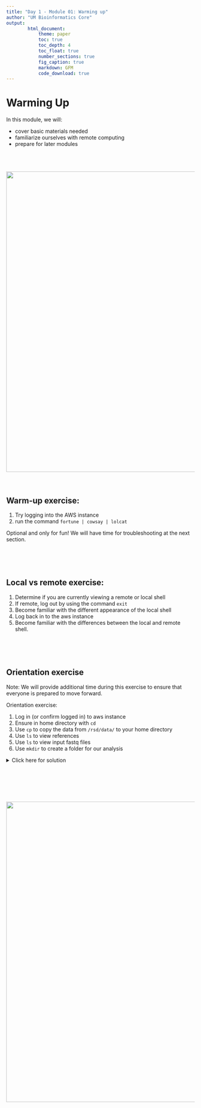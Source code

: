 ```yaml
---
title: "Day 1 - Module 01: Warming up"
author: "UM Bioinformatics Core"
output:
        html_document:
            theme: paper
            toc: true
            toc_depth: 4
            toc_float: true
            number_sections: true
            fig_caption: true
            markdown: GFM
            code_download: true
---
```


# Warming Up

In this module, we will:

* cover basic materials needed
* familiarize ourselves with remote computing
* prepare for later modules

<br>
<br>
<br>
<img src="images/building-blocks.png" width="800" />
<br>
<br>
<br>

## Warm-up exercise:

1. Try logging into the AWS instance
2. run the command `fortune | cowsay | lolcat`

Optional and only for fun!
We will have time for troubleshooting at the next section.

<br>
<br>
<br>

## Local vs remote exercise:

1. Determine if you are currently viewing a remote or local shell
2. If remote, log out by using the command `exit`
3. Become familiar with the different appearance of the local shell
4. Log back in to the aws instance
5. Become familiar with the differences between the local and remote shell.

<br>
<br>
<br>

## Orientation exercise

Note: We will provide additional time during this exercise to ensure that everyone is prepared to move forward.

Orientation exercise:

1. Log in (or confirm logged in) to aws instance
2. Ensure in home directory with `cd`
3. Use `cp` to copy the data from `/rsd/data/` to your home directory
4. Use `ls` to view references
5. Use `ls` to view input fastq files
6. Use `mkdir` to create a folder for our analysis

<details>
<summary >Click here for solution</summary>

1. Log in to remote

        ssh <username>@50.17.210.255

2. Copy data to our home directory

        cp -r /rsd/data/ ~/

3. View our references
        ls ~/data/refs

4. View our input fastq files
        ls ~/data/reads

5. Create a folder for our analysis
        mkdir ~/analysis

</details>


<br>
<br>
<br>
<br>
<br>
<br>
<img src="images/building-blocks-checkmark.png" width="800" />
<br>
<br>
<br>
<br>
<br>
<br>
<br>
<br>
<br>
<br>
<br>
<br>
<br>
<br>
<br>
